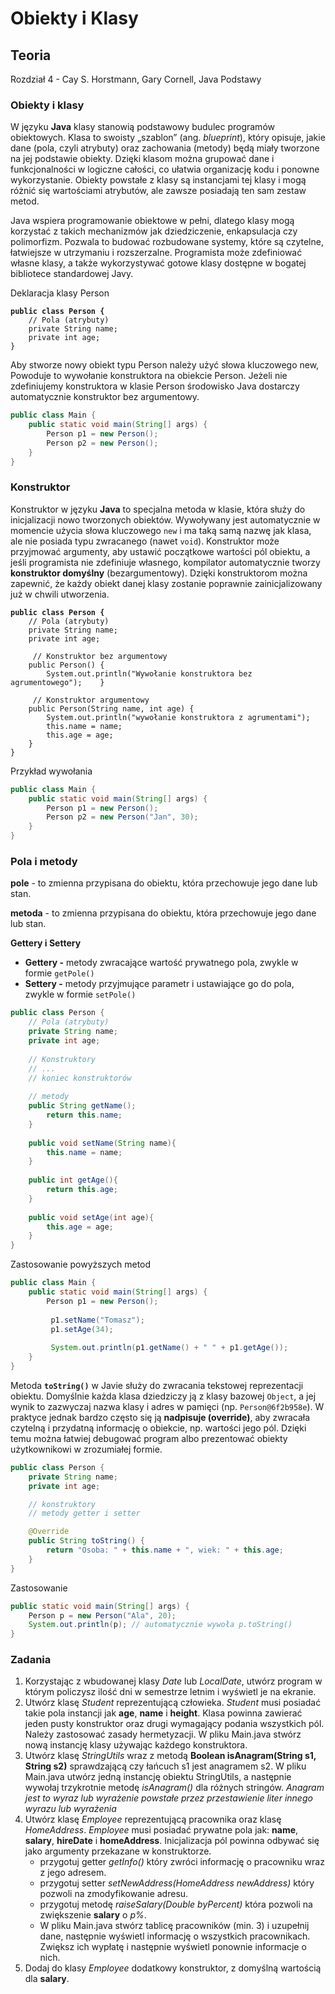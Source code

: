 # Obiekty i Klasy

## Teoria

Rozdział 4 - Cay S. Horstmann, Gary Cornell, Java Podstawy

### Obiekty i klasy

W języku **Java** klasy stanowią podstawowy budulec programów obiektowych. Klasa to swoisty „szablon” (ang. _blueprint_), który opisuje, jakie dane (pola, czyli atrybuty) oraz zachowania (metody) będą miały tworzone na jej podstawie obiekty. Dzięki klasom można grupować dane i funkcjonalności w logiczne całości, co ułatwia organizację kodu i ponowne wykorzystanie. Obiekty powstałe z klasy są instancjami tej klasy i mogą różnić się wartościami atrybutów, ale zawsze posiadają ten sam zestaw metod.

Java wspiera programowanie obiektowe w pełni, dlatego klasy mogą korzystać z takich mechanizmów jak dziedziczenie, enkapsulacja czy polimorfizm. Pozwala to budować rozbudowane systemy, które są czytelne, łatwiejsze w utrzymaniu i rozszerzalne. Programista może zdefiniować własne klasy, a także wykorzystywać gotowe klasy dostępne w bogatej bibliotece standardowej Javy.

Deklaracja klasy Person

<pre class="language-java"><code class="lang-java"><strong>public class Person {
</strong>    // Pola (atrybuty)
    private String name;
    private int age;
}
</code></pre>

Aby stworze nowy obiekt typu Person należy użyć słowa kluczowego new, Powoduje to wywołanie konstruktora na obiekcie Person. Jeżeli nie zdefiniujemy konstruktora w klasie Person środowisko Java dostarczy automatycznie konstruktor bez argumentowy.

```java
public class Main {
    public static void main(String[] args) {
        Person p1 = new Person();
        Person p2 = new Person();
    }
}
```

### **Konstruktor**

Konstruktor w języku **Java** to specjalna metoda w klasie, która służy do inicjalizacji nowo tworzonych obiektów. Wywoływany jest automatycznie w momencie użycia słowa kluczowego `new` i ma taką samą nazwę jak klasa, ale nie posiada typu zwracanego (nawet `void`). Konstruktor może przyjmować argumenty, aby ustawić początkowe wartości pól obiektu, a jeśli programista nie zdefiniuje własnego, kompilator automatycznie tworzy **konstruktor domyślny** (bezargumentowy). Dzięki konstruktorom można zapewnić, że każdy obiekt danej klasy zostanie poprawnie zainicjalizowany już w chwili utworzenia.

<pre class="language-java"><code class="lang-java"><strong>public class Person {
</strong>    // Pola (atrybuty)
    private String name;
    private int age;
    
     // Konstruktor bez argumentowy
    public Person() {
        System.out.println("Wywołanie konstruktora bez agrumentowego");    }
    
     // Konstruktor argumentowy
    public Person(String name, int age) {
        System.out.println("wywołanie konstruktora z agrumentami");
        this.name = name;
        this.age = age;
    }
}
</code></pre>

Przykład wywołania

```java
public class Main {
    public static void main(String[] args) {
        Person p1 = new Person();
        Person p2 = new Person("Jan", 30);
    }
}
```

### Pola i metody

**pole** - to zmienna przypisana do obiektu, która przechowuje jego dane lub stan.

**metoda** - to zmienna przypisana do obiektu, która przechowuje jego dane lub stan.

**Gettery i Settery**

* **Gettery -** metody zwracające wartość prywatnego pola, zwykle w formie `getPole()`
* **Settery -** metody przyjmujące parametr i ustawiające go do pola, zwykle w formie `setPole()`

```java
public class Person {
    // Pola (atrybuty)
    private String name;
    private int age;
    
    // Konstruktory
    // ...
    // koniec konstruktorów
    
    // metody
    public String getName();
        return this.name;
    }
    
    public void setName(String name){
        this.name = name;
    }
    
    public int getAge(){
        return this.age;
    }
    
    public void setAge(int age){
        this.age = age;
    }
}
```

Zastosowanie powyższych metod

```java
public class Main {
    public static void main(String[] args) {
        Person p1 = new Person();
 
         p1.setName("Tomasz");
         p1.setAge(34);
         
         System.out.println(p1.getName() + " " + p1.getAge());       
    }
}
```

Metoda **`toString()`** w Javie służy do zwracania tekstowej reprezentacji obiektu. Domyślnie każda klasa dziedziczy ją z klasy bazowej `Object`, a jej wynik to zazwyczaj nazwa klasy i adres w pamięci (np. `Person@6f2b958e`). W praktyce jednak bardzo często się ją **nadpisuje (override)**, aby zwracała czytelną i przydatną informację o obiekcie, np. wartości jego pól. Dzięki temu można łatwiej debugować program albo prezentować obiekty użytkownikowi w zrozumiałej formie.

```java
public class Person {
    private String name;
    private int age;

    // konstruktory
    // metody getter i setter

    @Override
    public String toString() {
        return "Osoba: " + this.name + ", wiek: " + this.age;
    }
}
```

Zastosowanie

```java
public static void main(String[] args) {
    Person p = new Person("Ala", 20);
    System.out.println(p); // automatycznie wywoła p.toString()
}
```

### Zadania

1. Korzystając z wbudowanej klasy _Date_ lub _LocalDate_, utwórz program w którym policzysz ilość dni w semestrze letnim i wyświetl je na ekranie.
2. Utwórz klasę _Student_ reprezentującą człowieka. _Student_ musi posiadać takie pola instancji jak **age**, **name** i **height**. Klasa powinna zawierać jeden pusty konstruktor oraz drugi wymagający podania wszystkich pól. Należy zastosować zasady hermetyzacji. W pliku Main.java stwórz nową instancję klasy używając każdego konstruktora.
3. Utwórz klasę _StringUtils_ wraz z metodą **Boolean isAnagram(String s1, String s2)** sprawdzającą czy łańcuch s1 jest anagramem s2. W pliku Main.java utwórz jedną instancję obiektu StringUtils, a następnie wywołaj trzykrotnie metodę _isAnagram()_ dla różnych stringów. _Anagram jest to wyraz lub wyrażenie powstałe przez przestawienie liter innego wyrazu lub wyrażenia_
4. Utwórz klasę _Employee_ reprezentującą pracownika oraz klasę _HomeAddress_. _Employee_ musi posiadać prywatne pola jak: **name**, **salary**, **hireDate** i **homeAddress**. Inicjalizacja pól powinna odbywać się jako argumenty przekazane w konstruktorze.
   * przygotuj getter _getInfo()_ który zwróci informację o pracowniku wraz z jego adresem.
   * przygotuj setter _setNewAddress(HomeAddress newAddress)_ który pozwoli na zmodyfikowanie adresu.
   * przygotuj metodę _raiseSalary(Double byPercent)_ która pozwoli na zwiększenie **salary** o _p%_.
   * W pliku Main.java stwórz tablicę pracowników (min. 3) i uzupełnij dane, następnie wyświetl informację o wszystkich pracownikach. Zwiększ ich wypłatę i następnie wyświetl ponownie informacje o nich.
5. Dodaj do klasy _Employee_ dodatkowy konstruktor, z domyślną wartością dla **salary**.&#x20;
